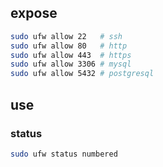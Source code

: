 ## expose

```sh
sudo ufw allow 22   # ssh
sudo ufw allow 80   # http
sudo ufw allow 443  # https
sudo ufw allow 3306 # mysql
sudo ufw allow 5432 # postgresql
```

## use

### status

```sh
sudo ufw status numbered
```
